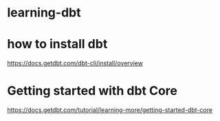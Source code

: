 # learning-dbt

# how to install dbt

https://docs.getdbt.com/dbt-cli/install/overview

# Getting started with dbt Core

https://docs.getdbt.com/tutorial/learning-more/getting-started-dbt-core